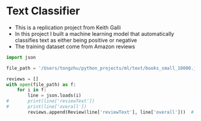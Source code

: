 # Text Classifier
- This is a replication project from Keith Galli
- In this project I built a machine learning model that automatically classifies text as either being positive or negative 
- The training dataset come from Amazon reviews

```Python
import json

file_path = '/Users/tongzhu/python_projects/ml/text/books_small_10000.json'

reviews = []
with open(file_path) as f:
    for i in f:
        line = json.loads(i)
#       print(line['reviewText'])
#       print(line['overall'])
        reviews.append(Review(line['reviewText'], line['overall']))  # Review(text, score)
```

